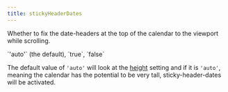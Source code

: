 ```yaml
---
title: stickyHeaderDates
---
```


Whether to fix the date-headers at the top of the calendar to the viewport while scrolling.

<div class='spec' markdown='1'>
`'auto'` (the default), `true`, `false`
</div>

The default value of `'auto'` will look at the [height](height) setting and if it is `'auto'`, meaning the calendar has the potential to be very tall, sticky-header-dates will be activated.
